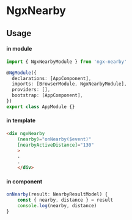 # NgxNearby

## Usage
#### in module
```typescript
import { NgxNearbyModule } from 'ngx-nearby'

@NgModule({
  declarations: [AppComponent],
  imports: [BrowserModule, NgxNearbyModule],
  providers: [],
  bootstrap: [AppComponent],
})
export class AppModule {}

```

#### in template
```html
<div ngxNearby
    (nearby)="onNearby($event)"
    [nearbyActiveDistance]="130"
    >
    .
    .
    </div>
```

#### in component
```typescript
onNearby(result: NearbyResultModel) {
    const { nearby, distance } = result
    console.log(nearby, distance)
}

```
